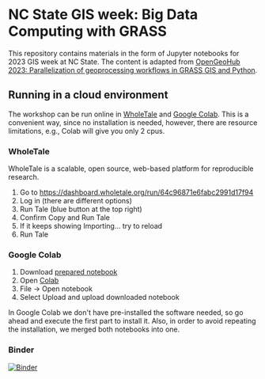 # NC State GIS week: Big Data Computing with GRASS

This repository contains materials in the form of Jupyter notebooks for 2023 GIS week at NC State.
The content is adapted from [OpenGeoHub 2023: Parallelization of geoprocessing workflows in GRASS GIS and Python](https://github.com/ncsu-geoforall-lab/opengeohub-2023).

## Running in a cloud environment
The workshop can be run online in [WholeTale](https://wholetale.org/) and [Google Colab](https://colab.google/). This is a convenient way, since no installation is needed, however, there are resource limitations, e.g., Colab will give you only 2 cpus.

### WholeTale
WholeTale is a scalable, open source, web-based platform for reproducible research.

1. Go to https://dashboard.wholetale.org/run/64c96871e6fabc2991d17f94
2. Log in (there are different options)
3. Run Tale (blue button at the top right)
4. Confirm Copy and Run Tale
5. If it keeps showing Importing... try to reload
6. Run Tale

### Google Colab

1. Download [prepared notebook](https://raw.githubusercontent.com/ncsu-geoforall-lab/grass-workshop-gis-week-2023/main/colab_notebook.ipynb)
1. Open [Colab](https://colab.research.google.com)
1. File -> Open notebook
1. Select Upload and upload downloaded notebook

In Google Colab we don't have pre-installed the software needed, so go ahead and execute the first part to install it. Also, in order to avoid repeating the installation, we merged both notebooks into one.

### Binder
[![Binder](https://mybinder.org/badge_logo.svg)](https://mybinder.org/v2/gh/ncsu-geoforall-lab/grass-workshop-gis-week-2023/HEAD)

